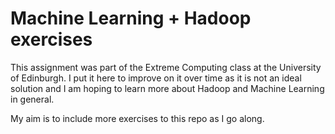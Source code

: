 # Machine Learning + Hadoop exercises

This assignment was part of the Extreme Computing class at the University of Edinburgh. I put it here to improve on it over time as it is not an ideal solution and I am hoping to learn more about Hadoop and Machine Learning in general. 

My aim is to include more exercises to this repo as I go along.
